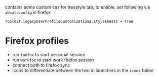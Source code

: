 contains some custom css for treestyle tab, to enable, set following
via `about:config` in firefox

```
toolkit.legacyUserProfileCustomizations.stylesheets = true
```

# Firefox profiles

- run `funfox` to start personal session
- run `workfox` to start work firefox session
- connect both to firefox sync
- icons to differentiate between the two in launchers in the `icons` folder

